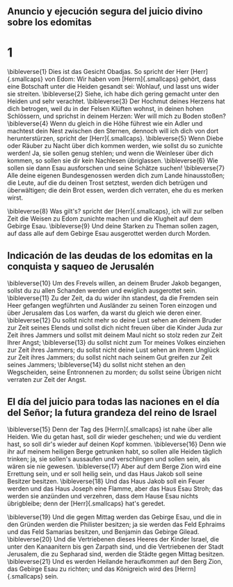 ## Anuncio y ejecución segura del juicio divino sobre los edomitas
# 1
\bibleverse{1} Dies ist das Gesicht Obadjas. So spricht der Herr [Herr]{.smallcaps} von Edom: Wir haben vom [Herrn]{.smallcaps} gehört, dass eine Botschaft unter die Heiden gesandt sei: Wohlauf, und lasst uns wider sie streiten. \bibleverse{2} Siehe, ich habe dich gering gemacht unter den Heiden und sehr verachtet. \bibleverse{3} Der Hochmut deines Herzens hat dich betrogen, weil du in der Felsen Klüften wohnst, in deinen hohen Schlössern, und sprichst in deinem Herzen: Wer will mich zu Boden stoßen? \bibleverse{4} Wenn du gleich in die Höhe führest wie ein Adler und machtest dein Nest zwischen den Sternen, dennoch will ich dich von dort herunterstürzen, spricht der [Herr]{.smallcaps}. \bibleverse{5} Wenn Diebe oder Räuber zu Nacht über dich kommen werden, wie sollst du so zunichte werden! Ja, sie sollen genug stehlen; und wenn die Weinleser über dich kommen, so sollen sie dir kein Nachlesen übriglassen. \bibleverse{6} Wie sollen sie dann Esau ausforschen und seine Schätze suchen! \bibleverse{7} Alle deine eigenen Bundesgenossen werden dich zum Lande hinausstoßen; die Leute, auf die du deinen Trost setztest, werden dich betrügen und überwältigen; die dein Brot essen, werden dich verraten, ehe du es merken wirst. 

\bibleverse{8} Was gilt's? spricht der [Herr]{.smallcaps}, ich will zur selben Zeit die Weisen zu Edom zunichte machen und die Klugheit auf dem Gebirge Esau. \bibleverse{9} Und deine Starken zu Theman sollen zagen, auf dass alle auf dem Gebirge Esau ausgerottet werden durch Morden. 

## Indicación de las deudas de los edomitas en la conquista y saqueo de Jerusalén
\bibleverse{10} Um des Frevels willen, an deinem Bruder Jakob begangen, sollst du zu allen Schanden werden und ewiglich ausgerottet sein. \bibleverse{11} Zu der Zeit, da du wider ihn standest, da die Fremden sein Heer gefangen wegführten und Ausländer zu seinen Toren einzogen und über Jerusalem das Los warfen, da warst du gleich wie deren einer. \bibleverse{12} Du sollst nicht mehr so deine Lust sehen an deinem Bruder zur Zeit seines Elends und sollst dich nicht freuen über die Kinder Juda zur Zeit ihres Jammers und sollst mit deinem Maul nicht so stolz reden zur Zeit Ihrer Angst; \bibleverse{13} du sollst nicht zum Tor meines Volkes einziehen zur Zeit ihres Jammers; du sollst nicht deine Lust sehen an ihrem Unglück zur Zeit ihres Jammers; du sollst nicht nach seinem Gut greifen zur Zeit seines Jammers; \bibleverse{14} du sollst nicht stehen an den Wegscheiden, seine Entronnenen zu morden; du sollst seine Übrigen nicht verraten zur Zeit der Angst. 

## El día del juicio para todas las naciones en el día del Señor; la futura grandeza del reino de Israel
\bibleverse{15} Denn der Tag des [Herrn]{.smallcaps} ist nahe über alle Heiden. Wie du getan hast, soll dir wieder geschehen; und wie du verdient hast, so soll dir's wieder auf deinen Kopf kommen. \bibleverse{16} Denn wie ihr auf meinem heiligen Berge getrunken habt, so sollen alle Heiden täglich trinken; ja, sie sollen's aussaufen und verschlingen und sollen sein, als wären sie nie gewesen. \bibleverse{17} Aber auf dem Berge Zion wird eine Errettung sein, und er soll heilig sein, und das Haus Jakob soll seine Besitzer besitzen. \bibleverse{18} Und das Haus Jakob soll ein Feuer werden und das Haus Joseph eine Flamme, aber das Haus Esau Stroh; das werden sie anzünden und verzehren, dass dem Hause Esau nichts übrigbleibe; denn der [Herr]{.smallcaps} hat's geredet. 

\bibleverse{19} Und die gegen Mittag werden das Gebirge Esau, und die in den Gründen werden die Philister besitzen; ja sie werden das Feld Ephraims und das Feld Samarias besitzen, und Benjamin das Gebirge Gilead. \bibleverse{20} Und die Vertriebenen dieses Heeres der Kinder Israel, die unter den Kanaanitern bis gen Zarpath sind, und die Vertriebenen der Stadt Jerusalem, die zu Sepharad sind, werden die Städte gegen Mittag besitzen. \bibleverse{21} Und es werden Heilande heraufkommen auf den Berg Zion, das Gebirge Esau zu richten; und das Königreich wird des [Herrn]{.smallcaps} sein.